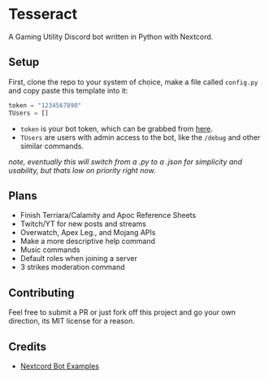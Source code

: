 # Tesseract

A Gaming Utility Discord bot written in Python with Nextcord.

## Setup

First, clone the repo to your system of choice, make a file called `config.py` <!--`config.json`--> and copy paste this template into it:

```python
token = "1234567890"
TUsers = []
```

<!--
```json
{
    "global": [
        "token": "ADD TOKEN HERE"
        "trustedusers": [user id, another user id, maximum is set to 10 due to for loops getting slow past that]
        "apikeys": [Mojang API key, Twitch API key, more added later]
    ]
    "server id":[
        "defaultroles": [role id, another role id, can have infinite ids here]
    ]
}
```

this is a draft of the .json file
keep this here until it is useful
-->

- `token` is your bot token, which can be grabbed from [here](https://discord.com/developers/applications).
- `TUsers` are users with admin access to the bot, like the `/debug` and other similar commands.

*note, eventually this will switch from a .py to a .json for simplicity and usability, but thats low on priority right now.*

## Plans

- Finish Terriara/Calamity and Apoc Reference Sheets
- Twitch/YT for new posts and streams
- Overwatch, Apex Leg., and Mojang APIs
- Make a more descriptive help command
- Music commands
- Default roles when joining a server
- 3 strikes moderation command

## Contributing

Feel free to submit a PR or just fork off this project and go your own direction, its MIT license for a reason.

## Credits

- [Nextcord Bot Examples](https://github.com/nextcord/nextcord/tree/master/examples)
